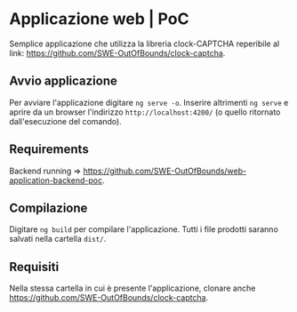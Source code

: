 # Applicazione web | PoC
Semplice applicazione che utilizza la libreria clock-CAPTCHA reperibile al link: https://github.com/SWE-OutOfBounds/clock-captcha.

## Avvio applicazione

Per avviare l'applicazione digitare `ng serve -o`. Inserire altrimenti `ng serve` e aprire da un browser l'indirizzo `http://localhost:4200/` (o quello ritornato dall'esecuzione del comando).

## Requirements

Backend running => https://github.com/SWE-OutOfBounds/web-application-backend-poc.

## Compilazione

Digitare `ng build` per compilare l'applicazione. Tutti i file prodotti saranno salvati nella cartella `dist/`.

## Requisiti

Nella stessa cartella in cui è presente l'applicazione, clonare anche https://github.com/SWE-OutOfBounds/clock-captcha.
